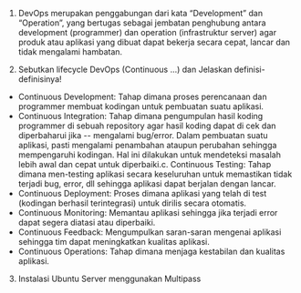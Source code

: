 1. DevOps merupakan penggabungan dari kata “Development” dan “Operation”, yang bertugas sebagai jembatan penghubung antara development (programmer) dan operation (infrastruktur server) agar produk atau aplikasi yang dibuat dapat bekerja secara cepat, lancar dan tidak mengalami hambatan.

2. Sebutkan lifecycle DevOps (Continuous ...) dan Jelaskan definisi-definisinya!

 - Continuous Development: Tahap dimana proses perencanaan dan programmer membuat kodingan untuk pembuatan suatu aplikasi. 
 - Continuous Integration: Tahap dimana pengumpulan hasil koding programmer di sebuah repository agar hasil koding dapat di cek dan diperbaharui jika --    mengalami bug/error. Dalam pembuatan suatu aplikasi, pasti mengalami penambahan ataupun perubahan sehingga mempengaruhi kodingan. Hal ini dilakukan untuk    mendeteksi masalah lebih awal dan cepat untuk diperbaiki.c. Continuous Testing: Tahap dimana men-testing aplikasi secara keseluruhan untuk memastikan tidak terjadi bug, error, dll sehingga aplikasi dapat berjalan dengan lancar.
 - Continuous Deployment: Proses dimana aplikasi yang telah di test (kodingan berhasil terintegrasi) untuk dirilis secara otomatis.
 - Continuous Monitoring: Memantau aplikasi sehingga jika terjadi error dapat segera diatasi atau diperbaiki.
 - Continuous Feedback: Mengumpulkan saran-saran mengenai aplikasi sehingga tim dapat meningkatkan kualitas aplikasi.
 - Continuous Operations: Tahap dimana menjaga kestabilan dan kualitas aplikasi.

3. Instalasi Ubuntu Server menggunakan Multipass

